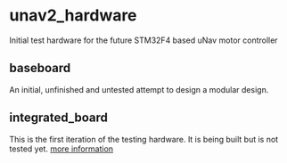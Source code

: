 # unav2_hardware
Initial test hardware for the future STM32F4 based uNav motor controller

## baseboard
An initial, unfinished and untested attempt to design a modular design.

## integrated_board
This is the first iteration of the testing hardware. It is being built but is not tested yet.
[more information](integrated_board/README.md)